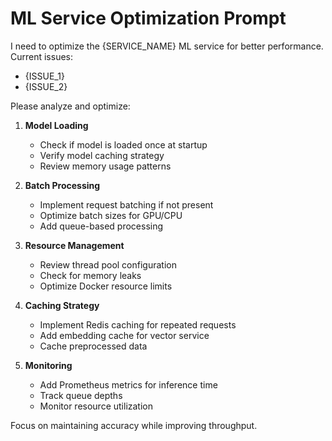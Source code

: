 # ML Service Optimization Prompt

I need to optimize the {SERVICE_NAME} ML service for better performance. Current issues:
- {ISSUE_1}
- {ISSUE_2}

Please analyze and optimize:

1. **Model Loading**
   - Check if model is loaded once at startup
   - Verify model caching strategy
   - Review memory usage patterns

2. **Batch Processing**
   - Implement request batching if not present
   - Optimize batch sizes for GPU/CPU
   - Add queue-based processing

3. **Resource Management**
   - Review thread pool configuration
   - Check for memory leaks
   - Optimize Docker resource limits

4. **Caching Strategy**
   - Implement Redis caching for repeated requests
   - Add embedding cache for vector service
   - Cache preprocessed data

5. **Monitoring**
   - Add Prometheus metrics for inference time
   - Track queue depths
   - Monitor resource utilization

Focus on maintaining accuracy while improving throughput.